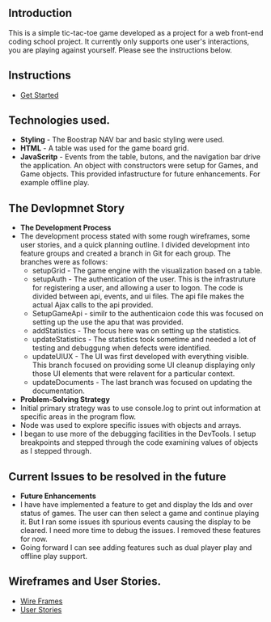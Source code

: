 ## Introduction
This is a simple tic-tac-toe game developed as a project for a web front-end
coding school project. It currently only supports one user's interactions, you are playing against yourself. Please see the instructions below.

## Instructions
- [Get Started](https://ajackson57.github.io/aj-tic-tac-toe/)

## Technologies used.
- **Styling** - The Boostrap NAV bar and basic styling were used.
- **HTML** - A table was used for the game board grid.
- **JavaScritp** - Events from the table, butons, and the navigation bar drive the application. An object with constructors were setup for Games, and Game objects. This provided infastructure for future enhancements. For example offline play.

## The Devlopmnet Story
 - **The Development Process**
 - The development process stated with some rough wireframes, some user stories, and a quick planning outline. I divided development into feature groups and created a branch in Git for each group. The branches were as follows:
   - setupGrid - The game engine with the visualization based on a table.
   - setupAuth - The authentication of the user. This is the infrastruture for registering a user, and allowing a user to logon. The code is divided between api, events, and ui files. The api file makes the actual Ajax calls to the api provided.
   - SetupGameApi - similr to the authenticaion code this was focused on setting up the use the apu that was provided.
   - addStatistics - The focus here was on setting up the statistics.
   - updateStatistics - The statistics took sometime and needed a lot of testing and debuggung when defects were identified.
   - updateUIUX - The UI was first developed with everything visible. This branch focused on providing some UI cleanup displaying only those UI elements that were relavent for a particular context.
   - updateDocuments - The last branch was focused on updating the documentation.
 - **Problem-Solving Strategy**
 - Initial primary strategy was to use console.log to print out information at specific areas in the program flow.
 - Node was used to explore specific issues with objects and arrays.
 - I began to use more of the debugging facilities in the DevTools. I setup breakpoints and stepped through the code examining values of objects as I stepped through.

## Current Issues to be resolved in the future
- **Future Enhancements**
- I have have implemented a feature to get and display the Ids and over status
  of games. The user can then select a game and continue playing it. But I ran
  some issues ith spurious events causing the display to be cleared. I need more
  time to debug the issues. I removed these features for now.
- Going forward I can see adding features such as dual player play and offline play support.

## Wireframes and User Stories.
- [Wire Frames](https://github.com/ajackson57/aj-tic-tac-toe/blob/master/wire-frames/tic-tac-toe.pdf)
- [User Stories](https://github.com/ajackson57/aj-tic-tac-toe/blob/master/user-stories.md)
